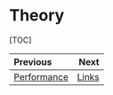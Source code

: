 Theory
============
[TOC]

<div class="section_buttons">

| Previous          |                              Next |
|:------------------|----------------------------------:|
| [Performance](3_performance.md) | [Links](5_links.md) |
</div>


